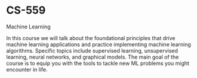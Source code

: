 # CS-559
Machine Learning

In this course we will talk about the foundational principles that drive machine learning applications and practice implementing machine learning algorithms. Specific topics include supervised learning, unsupervised learning, neural networks, and graphical models. The main goal of the course is to equip you with the tools to tackle new ML problems you might encounter in life.
